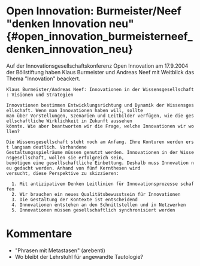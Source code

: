 # Open Innovation: Burmeister/Neef \"denken Innovation neu\" {#open_innovation_burmeisterneef_denken_innovation_neu}

Auf der Innovationsgesellschaftskonferenz Open Innovation am 17.9.2004
der Böllstiftung haben Klaus Burmeister und Andreas Neef mit Weitblick
das Thema \"Innovation\" beackert.

`Klaus Burmeister/Andreas Neef: Innovationen in der Wissensgesellschaft: Visionen und Strategien`

`Innovationen bestimmen Entwicklungsrichtung und Dynamik der Wissensgesellschaft. Wenn man Innovationen haben will, sollte `\
`man über Vorstellungen, Szenarien und Leitbilder verfügen, wie die gesellschaftliche Wirklichkeit in Zukunft aussehen `\
`könnte. Wie aber beantworten wir die Frage, welche Innovationen wir wollen?`

`Die Wissensgesellschaft steht noch am Anfang. Ihre Konturen werden erst langsam deutlich. Vorhandene `\
`Gestaltungsspielräume müssen genutzt werden. Innovationen in der Wissensgesellschaft, wollen sie erfolgreich sein, `\
`benötigen eine gesellschaftliche Einbettung. Deshalb muss Innovation neu gedacht werden. Anhand von fünf Kernthesen wird `\
`versucht, diese Perspektive zu skizzieren:`

`  1. Mit antizipativem Denken Leitlinien für Innovationsprozesse schaffen`\
`  2. Wir brauchen ein neues Qualitätsbewusstsein für Innovationen`\
`  3. Die Gestaltung der Kontexte ist entscheidend`\
`  4. Innovationen entstehen an den Schnittstellen und in Netzwerken`\
`  5. Innovationen müssen gesellschaftlich synchronisiert werden`

# Kommentare

-   \"Phrasen mit Metastasen\" (arebenti)
-   Wo bleibt der Lehrstuhl für angewandte Tautologie?

